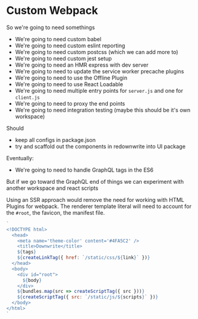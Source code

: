 # Custom Webpack

So we're going to need somethings

- We're going to need custom babel
- We're going to need custom eslint reporting
- We're going to need custom postcss (which we can add more to)
- We're going to need custom jest setup
- We're going to need an HMR express with dev server
- We're going to need to update the service worker precache plugins
- We're going to need to use the Offline Plugin
- We're going to need to use React Loadable
- We're going to need multiple entry points for `server.js` and one for `client.js`
- We're going to need to proxy the end points
- We're going to need integration testing (maybe this should be it's own workspace)

Should

- keep all configs in package.json
- try and scaffold out the components in redownwrite into UI package

Eventually:

- We're going to need to handle GraphQL tags in the ES6

But if we go toward the GraphQL end of things we can experiment with another workspace and react scripts

Using an SSR approach would remove the need for working with HTML Plugins for webpack. The renderer template literal will need to account for the `#root`, the favicon, the manifest file.

```js
`
<!DOCTYPE html>
  <head>
    <meta name='theme-color' content='#4FA5C2' />
    <title>Downwrite</title>
    ${tags}
    ${createLinkTag({ href: `/static/css/${link}` })}
  </head>
  <body>
    <div id="root">
      ${body}
    </div>
    ${bundles.map(src => createScriptTag({ src }))}
    ${createScriptTag({ src: `/static/js/${scripts}` })}
  </body>
</html>
`
```

